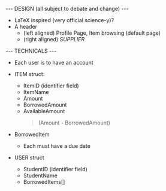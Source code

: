 --- DESIGN (all subject to debate and change) ---
* LaTeX inspired (very official science-y)?
* A header
	- (left aligned) Profile Page, Item browsing (default page)
	- (right aligned) *SUPPLIER*

--- TECHNICALS ---
* Each user is to have an account
* ITEM struct:
	- ItemID (identifier field)
	- ItemName
	- Amount
	- BorrowedAmount
	- AvailableAmount
		> (Amount - BorrowedAmount)
* BorrowedItem
	- Each must have a due date

* USER struct
	- StudentID (identifier field)
	- StudentName
	- BorrowedItems[]
